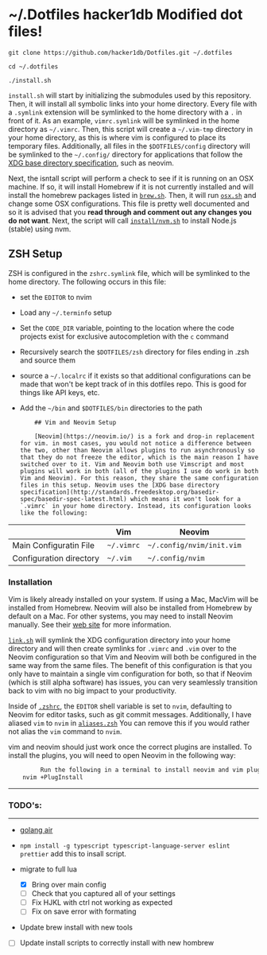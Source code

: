 # ~/.Dotfiles hacker1db Modified dot files!

    git clone https://github.com/hacker1db/Dotfiles.git ~/.dotfiles

    cd ~/.dotfiles

    ./install.sh

`install.sh` will start by initializing the submodules used by this repository. Then, it will install all symbolic links into your home directory. Every file with a `.symlink` extension will be symlinked to the home directory with a `.` in front of it. As an example, `vimrc.symlink` will be symlinked in the home directory as `~/.vimrc`. Then, this script will create a `~/.vim-tmp` directory in your home directory, as this is where vim is configured to place its temporary files. Additionally, all files in the `$DOTFILES/config` directory will be symlinked to the `~/.config/` directory for applications that follow the [XDG base directory specification](http://standards.freedesktop.org/basedir-spec/basedir-spec-latest.html), such as neovim.

Next, the isntall script will perform a check to see if it is running on an OSX machine. If so, it will install Homebrew if it is not currently installed and will install the homebrew packages listed in [`brew.sh`](install/brew.sh). Then, it will run [`osx.sh`](install/osx.sh) and change some OSX configurations. This file is pretty well documented and so it is advised that you **read through and comment out any changes you do not want**. Next, the script will call [`install/nvm.sh`](install/nvm.sh) to install Node.js (stable) using nvm.

## ZSH Setup

ZSH is configured in the `zshrc.symlink` file, which will be symlinked to the home directory. The following occurs in this file:

-   set the `EDITOR` to nvim
-   Load any `~/.terminfo` setup
-   Set the `CODE_DIR` variable, pointing to the location where the code projects exist for exclusive autocompletion with the `c` command
-   Recursively search the `$DOTFILES/zsh` directory for files ending in .zsh and source them
-   source a `~/.localrc` if it exists so that additional configurations can be made that won't be kept track of in this dotfiles repo. This is good for things like API keys, etc.
-   Add the `~/bin` and `$DOTFILES/bin` directories to the path

            ## Vim and Neovim Setup

            [Neovim](https://neovim.io/) is a fork and drop-in replacement for vim. in most cases, you would not notice a difference between the two, other than Neovim allows plugins to run asynchronously so that they do not freeze the editor, which is the main reason I have switched over to it. Vim and Neovim both use Vimscript and most plugins will work in both (all of the plugins I use do work in both Vim and Neovim). For this reason, they share the same configuration files in this setup. Neovim uses the [XDG base directory specification](http://standards.freedesktop.org/basedir-spec/basedir-spec-latest.html) which means it won't look for a `.vimrc` in your home directory. Instead, its configuration looks like the following:

|                         | Vim        | Neovim                    |
| ----------------------- | ---------- | ------------------------- |
| Main Configuratin File  | `~/.vimrc` | `~/.config/nvim/init.vim` |
| Configuration directory | `~/.vim`   | `~/.config/nvim`          |

### Installation

Vim is likely already installed on your system. If using a Mac, MacVim will be installed from Homebrew. Neovim will also be installed from Homebrew by default on a Mac. For other systems, you may need to install Neovim manually. See their [web site](https://neovim.io) for more information.

[`link.sh`](install/link.sh) will symlink the XDG configuration directory into your home directory and will then create symlinks for `.vimrc` and `.vim` over to the Neovim configuration so that Vim and Neovim will both be configured in the same way from the same files. The benefit of this configuration is that you only have to maintain a single vim configuration for both, so that if Neovim (which is still alpha software) has issues, you can very seamlessly transition back to vim with no big impact to your productivity.

Inside of [`.zshrc`](zsh/zshrc.symlink), the `EDITOR` shell variable is set to `nvim`, defaulting to Neovim for editor tasks, such as git commit messages. Additionally, I have aliased `vim` to `nvim` in [`aliases.zsh`](zsh/aliases.zsh) You can remove this if you would rather not alias the `vim` command to `nvim`.

vim and neovim should just work once the correct plugins are installed. To install the plugins, you will need to open Neovim in the following way:

```bash
         Run the following in a terminal to install neovim and vim plugins
    nvim +PlugInstall


```

---

### TODO's:

---

-   [golang air](https://github.com/cosmtrek/air)

-   `npm install -g typescript typescript-language-server eslint prettier` add this to insall script.
-   migrate to full lua
    -   [x] Bring over main config
    -   [ ] Check that you captured all of your settings
    -   [ ] Fix HJKL with ctrl not working as expected
    -   [ ] Fix on save error with formating
-   Update brew install with new tools
-   [ ] Update install scripts to correctly install with new hombrew
